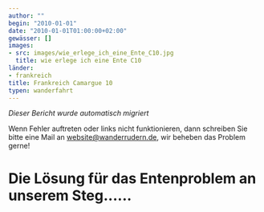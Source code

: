 ```yaml
---
author: ""
begin: "2010-01-01"
date: "2010-01-01T01:00:00+02:00"
gewässer: []
images:
- src: images/wie_erlege_ich_eine_Ente_C10.jpg
  title: wie erlege ich eine Ente C10
länder:
- frankreich
title: Frankreich Camargue 10
typen: wanderfahrt
---
```



*Dieser Bericht wurde automatisch migriert*

Wenn Fehler auftreten oder links nicht funktionieren, dann schreiben Sie bitte eine Mail an website@wanderrudern.de, wir beheben das Problem gerne!



# Die Lösung für das Entenproblem an unserem Steg......



